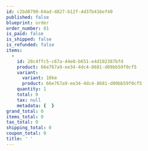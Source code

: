 ```yaml
---
id: c2bd8790-64ad-4827-b12f-4d37b416ef40
published: false
blueprint: order
order_number: 81
is_paid: false
is_shipped: false
is_refunded: false
items:
  -
    id: 28c4ffc5-c67a-44e0-b651-e4d102387bfd
    product: 66e767a9-ee34-4dc4-8681-d09bb59f0cf5
    variant:
      variant: 10km
      product: 66e767a9-ee34-4dc4-8681-d09bb59f0cf5
    quantity: 1
    total: 0
    tax: null
    metadata: {  }
grand_total: 0
items_total: 0
tax_total: 0
shipping_total: 0
coupon_total: 0
title: ' '
---
```

